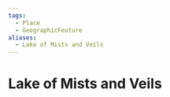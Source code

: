 ```yaml
---
tags:
  - Place
  - GeographicFeature
aliases:
  - Lake of Mists and Veils
---
```

# Lake of Mists and Veils
